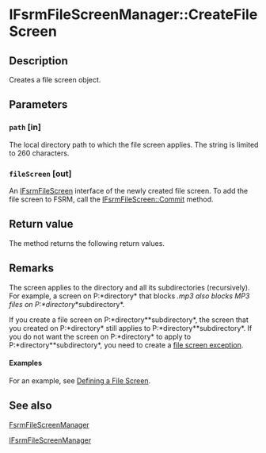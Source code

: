 # IFsrmFileScreenManager::CreateFileScreen

## Description

Creates a file screen object.

## Parameters

### `path` [in]

The local directory path to which the file screen applies. The string is limited to 260 characters.

### `fileScreen` [out]

An [IFsrmFileScreen](https://learn.microsoft.com/previous-versions/windows/desktop/api/fsrmscreen/nn-fsrmscreen-ifsrmfilescreen) interface of the newly created file screen. To add the file screen to FSRM, call the [IFsrmFileScreen::Commit](https://learn.microsoft.com/previous-versions/windows/desktop/api/fsrm/nf-fsrm-ifsrmobject-commit) method.

## Return value

The method returns the following return values.

## Remarks

The screen applies to the directory and all its subdirectories (recursively). For example, a screen on P:\*directory* that blocks *.mp3 also blocks MP3 files on P:\*directory*\*subdirectory*.

If you create a file screen on P:\*directory*\*subdirectory*, the screen that you created on P:\*directory* still applies to P:\*directory*\*subdirectory*. If you do not want the screen on P:\*directory* to apply to P:\*directory*\*subdirectory*, you need to create a [file screen exception](https://learn.microsoft.com/previous-versions/windows/desktop/api/fsrmscreen/nf-fsrmscreen-ifsrmfilescreenmanager-createfilescreenexception).

#### Examples

For an example, see [Defining a File Screen](https://learn.microsoft.com/previous-versions/windows/desktop/fsrm/defining-a-file-screen).

## See also

[FsrmFileScreenManager](https://learn.microsoft.com/previous-versions/windows/desktop/fsrm/fsrmfilescreenmanager)

[IFsrmFileScreenManager](https://learn.microsoft.com/previous-versions/windows/desktop/api/fsrmscreen/nn-fsrmscreen-ifsrmfilescreenmanager)